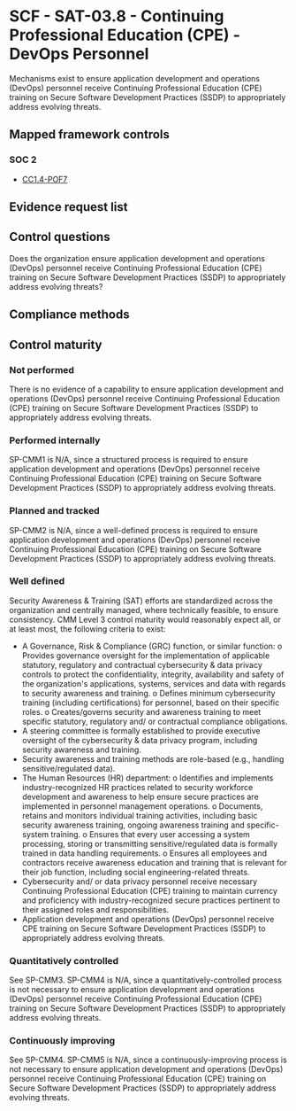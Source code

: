 # SCF - SAT-03.8 - Continuing Professional Education (CPE) - DevOps Personnel
Mechanisms exist to ensure application development and operations (DevOps) personnel receive Continuing Professional Education (CPE) training on Secure Software Development Practices (SSDP) to appropriately address evolving threats.
## Mapped framework controls
### SOC 2
- [CC1.4-POF7](../soc2/cc14-pof7.md)

## Evidence request list


## Control questions
Does the organization ensure application development and operations (DevOps) personnel receive Continuing Professional Education (CPE) training on Secure Software Development Practices (SSDP) to appropriately address evolving threats?

## Compliance methods


## Control maturity
### Not performed
There is no evidence of a capability to ensure application development and operations (DevOps) personnel receive Continuing Professional Education (CPE) training on Secure Software Development Practices (SSDP) to appropriately address evolving threats.

### Performed internally
SP-CMM1 is N/A, since a structured process is required to ensure application development and operations (DevOps) personnel receive Continuing Professional Education (CPE) training on Secure Software Development Practices (SSDP) to appropriately address evolving threats.

### Planned and tracked
SP-CMM2 is N/A, since a well-defined process is required to ensure application development and operations (DevOps) personnel receive Continuing Professional Education (CPE) training on Secure Software Development Practices (SSDP) to appropriately address evolving threats.

### Well defined
Security Awareness & Training (SAT) efforts are standardized across the organization and centrally managed, where technically feasible, to ensure consistency. CMM Level 3 control maturity would reasonably expect all, or at least most, the following criteria to exist:
- A Governance, Risk & Compliance (GRC) function, or similar function:
o	Provides governance oversight for the implementation of applicable statutory, regulatory and contractual cybersecurity & data privacy controls to protect the confidentiality, integrity, availability and safety of the organization's applications, systems, services and data with regards to security awareness and training.
o	Defines minimum cybersecurity training (including certifications) for personnel, based on their specific roles.
o	Creates/governs security and awareness training to meet specific statutory, regulatory and/ or contractual compliance obligations.
- A steering committee is formally established to provide executive oversight of the cybersecurity & data privacy program, including security awareness and training.
- Security awareness and training methods are role-based (e.g., handling sensitive/regulated data).
- The Human Resources (HR) department:
o	Identifies and implements industry-recognized HR practices related to security workforce development and awareness to help ensure secure practices are implemented in personnel management operations.
o	Documents, retains and monitors individual training activities, including basic security awareness training, ongoing awareness training and specific-system training.
o	Ensures that every user accessing a system processing, storing or transmitting sensitive/regulated data is formally trained in data handling requirements.
o	Ensures all employees and contractors receive awareness education and training that is relevant for their job function, including social engineering-related threats.
- Cybersecurity and/ or data privacy personnel receive necessary Continuing Professional Education (CPE) training to maintain currency and proficiency with industry-recognized secure practices pertinent to their assigned roles and responsibilities.
- Application development and operations (DevOps) personnel receive CPE training on Secure Software Development Practices (SSDP) to appropriately address evolving threats.

### Quantitatively controlled
See SP-CMM3. SP-CMM4 is N/A, since a quantitatively-controlled process is not necessary to ensure application development and operations (DevOps) personnel receive Continuing Professional Education (CPE) training on Secure Software Development Practices (SSDP) to appropriately address evolving threats.

### Continuously improving
See SP-CMM4. SP-CMM5 is N/A, since a continuously-improving process is not necessary to ensure application development and operations (DevOps) personnel receive Continuing Professional Education (CPE) training on Secure Software Development Practices (SSDP) to appropriately address evolving threats.
